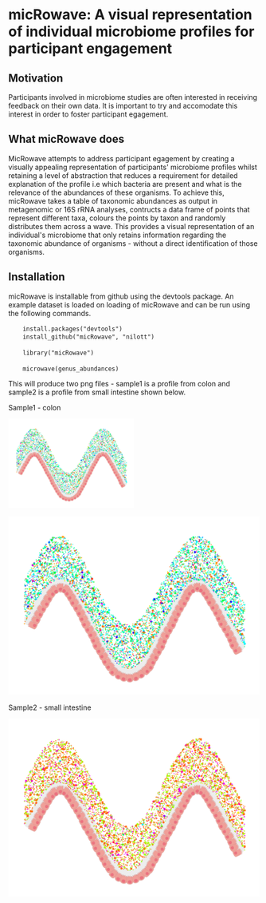 # micRowave: A visual representation of individual microbiome profiles for participant engagement

## Motivation

Participants involved in microbiome studies are often interested in receiving feedback on their own data. It is important
to try and accomodate this interest in order to foster participant egagement.

## What micRowave does

MicRowave attempts to address participant egagement by creating a visually appealing representation of participants' microbiome
profiles whilst retaining a level of abstraction that reduces a requirement for detailed explanation of the profile i.e which
bacteria are present and what is the relevance of the abundances of these organisms. To achieve this, micRowave takes a table
of taxonomic abundances as output in metagenomic or 16S rRNA analyses, contructs a data frame of points that represent different taxa,
colours the points by taxon and randomly distributes them across a wave. This provides a visual representation of an individual's
microbiome that only retains information regarding the taxonomic abundance of organisms - without a direct identification of those
organisms.

## Installation

micRowave is installable from github using the devtools package. An example dataset is loaded on loading of micRowave and can be run
using the following commands.

```
    install.packages("devtools")
    install_github("micRowave", "nilott")

    library("micRowave")

    microwave(genus_abundances)
```

This will produce two png files - sample1 is a profile from colon and sample2 is a profile from small intestine shown below.

Sample1 - colon

<img src="images/sample1.png" alt="sample1" height="50%" width="50%"/>


![](images/sample1.png)

Sample2 - small intestine

![](images/sample2.png)